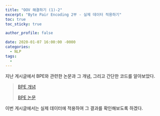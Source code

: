 ```yaml
---
title: "OOV 해결하기 (1)-2"
excerpt: "Byte Pair Encoding 2부 - 실제 데이터 적용하기"
toc: true
toc_sticky: true

author_profile: false

date: 2020-01-07 16:00:00 -0000
categories: 
  - NLP
tags:
  - 
---
```


지난 게시글에서 BPE와 관련한 논문과 그 개념, 그리고 간단한 코드를 알아보았다.
>[BPE 개념](https://an-seunghwan.github.io/nlp/OOV-%ED%95%B4%EA%B2%B0%ED%95%98%EA%B8%B0-(1)/)
>
>[BPE 논문](https://an-seunghwan.github.io/nlp/Neural-Machine-Translation-of-Rare-Words-with-Subword-Units(%EB%85%BC%EB%AC%B8-%EC%9D%BD%EA%B8%B0)/)

이번 게시글에서는 실제 데이터에 적용하여 그 결과를 확인해보도록 하겠다. 


<!--stackedit_data:
eyJoaXN0b3J5IjpbNDUyMTkxMDIwLDExOTA0ODIzMF19
-->
